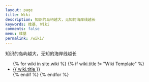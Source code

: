 ```yaml
---
layout: page
title: Wiki
description: 知识的岛屿越大，无知的海岸线越长
keywords: 维基, Wiki
comments: false
menu: 维基
permalink: /wiki/
---
```


知识的岛屿越大，无知的海岸线越长

<ul class="listing">
{% for wiki in site.wiki %}
{% if wiki.title != "Wiki Template" %}
<li class="listing-item"><a href="{{ site.url }}{{ wiki.url }}">{{ wiki.title }}</a></li>
{% endif %}
{% endfor %}
</ul>
